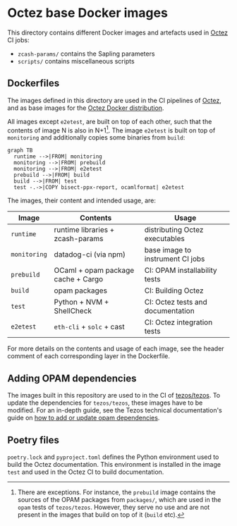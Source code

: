 # Octez base Docker images

This directory contains different Docker images and artefacts used in
[Octez](https://gitlab.com/tezos/tezos) CI jobs:

- `zcash-params/` contains the Sapling parameters
- `scripts/` contains miscellaneous scripts

## Dockerfiles

The images defined in this directory are used in the CI pipelines of
[Octez](https://gitlab.com/tezos/tezos), and as base images for the
[Octez Docker distribution](https://hub.docker.com/r/tezos/tezos).

All images except `e2etest`, are built on top of each
other, such that the contents of image N is also in N+1[^1]. The image
`e2etest` is built on top of
`monitoring` and additionally copies some binaries from
`build`:

```mermaid
graph TB
  runtime -->|FROM| monitoring
  monitoring -->|FROM| prebuild
  monitoring -->|FROM| e2etest
  prebuild -->|FROM| build
  build -->|FROM| test
  test -.->|COPY bisect-ppx-report, ocamlformat| e2etest
```

The images, their content and intended usage, are:

| Image        | Contents                           | Usage                             |
|--------------|------------------------------------|-----------------------------------|
| `runtime`    | runtime libraries + zcash-params   | distributing Octez executables    |
| `monitoring` | datadog-ci (via npm)               | base image to instrument CI jobs  |
| `prebuild`   | OCaml + opam package cache + Cargo | CI: OPAM installability tests     |
| `build`      | opam packages                      | CI: Building Octez                |
| `test`       | Python + NVM + ShellCheck          | CI: Octez tests and documentation |
| `e2etest`    | `eth-cli` + `solc` + cast          | CI: Octez integration tests       |

For more details on the contents and usage of each image, see the
header comment of each corresponding layer in the Dockerfile.

## Adding OPAM dependencies

The images built in this repository are used to in the CI of
[tezos/tezos](https://gitlab.com/tezos/tezos). To update the
dependencies for `tezos/tezos`, these images have to be modified. For an
in-depth guide, see the Tezos technical documentation's guide on [how
to add or update opam
dependencies](https://tezos.gitlab.io/developer/contributing-adding-a-new-opam-dependency.html).

## Poetry files

`poetry.lock` and `pyproject.toml` defines the Python environment used
to build the Octez documentation. This environment is installed in the
image `test` and used in the Octez CI to
build documentation.

[^1]: There are exceptions. For instance, the
    `prebuild` image contains the sources of the
    OPAM packages from `packages/`, which are used in the `opam` tests
    of `tezos/tezos`. However, they serve no use and are not present
    in the images that build on top of it
    (`build` etc).
